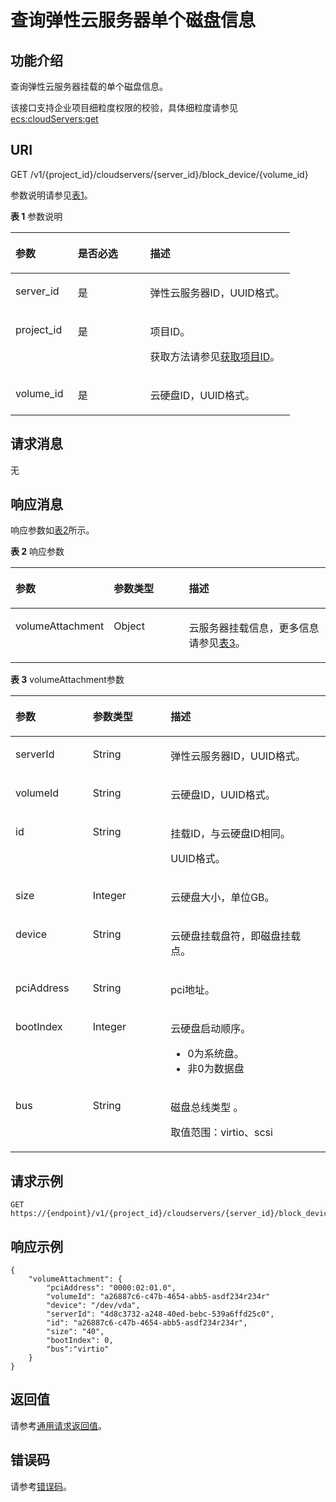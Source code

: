 # 查询弹性云服务器单个磁盘信息<a name="ecs_02_0602"></a>

## 功能介绍<a name="ecs_02_1404_section61843920"></a>

查询弹性云服务器挂载的单个磁盘信息。

该接口支持企业项目细粒度权限的校验，具体细粒度请参见   [ecs:cloudServers:get](磁盘管理（API授权）.md)

## URI<a name="ecs_02_1404_section19724370"></a>

GET /v1/\{project\_id\}/cloudservers/\{server\_id\}/block\_device/\{volume\_id\}

参数说明请参见[表1](#table179834801714)。

**表 1**  参数说明

<a name="table179834801714"></a>
<table><thead align="left"><tr id="row979920482179"><th class="cellrowborder" valign="top" width="22.322232223222326%" id="mcps1.2.4.1.1"><p id="p15031357201719"><a name="p15031357201719"></a><a name="p15031357201719"></a>参数</p>
</th>
<th class="cellrowborder" valign="top" width="25.872587258725872%" id="mcps1.2.4.1.2"><p id="p65038576174"><a name="p65038576174"></a><a name="p65038576174"></a>是否必选</p>
</th>
<th class="cellrowborder" valign="top" width="51.805180518051806%" id="mcps1.2.4.1.3"><p id="p650335714175"><a name="p650335714175"></a><a name="p650335714175"></a>描述</p>
</th>
</tr>
</thead>
<tbody><tr id="row9799184841719"><td class="cellrowborder" valign="top" width="22.322232223222326%" headers="mcps1.2.4.1.1 "><p id="p35032057131719"><a name="p35032057131719"></a><a name="p35032057131719"></a>server_id</p>
</td>
<td class="cellrowborder" valign="top" width="25.872587258725872%" headers="mcps1.2.4.1.2 "><p id="p145034574175"><a name="p145034574175"></a><a name="p145034574175"></a>是</p>
</td>
<td class="cellrowborder" valign="top" width="51.805180518051806%" headers="mcps1.2.4.1.3 "><p id="p12503957111716"><a name="p12503957111716"></a><a name="p12503957111716"></a><span id="text15503357171711"><a name="text15503357171711"></a><a name="text15503357171711"></a>弹性云服务器</span>ID，UUID格式。</p>
</td>
</tr>
<tr id="row1799144813175"><td class="cellrowborder" valign="top" width="22.322232223222326%" headers="mcps1.2.4.1.1 "><p id="p1250365716175"><a name="p1250365716175"></a><a name="p1250365716175"></a>project_id</p>
</td>
<td class="cellrowborder" valign="top" width="25.872587258725872%" headers="mcps1.2.4.1.2 "><p id="p75031757181718"><a name="p75031757181718"></a><a name="p75031757181718"></a>是</p>
</td>
<td class="cellrowborder" valign="top" width="51.805180518051806%" headers="mcps1.2.4.1.3 "><p id="p6503145716174"><a name="p6503145716174"></a><a name="p6503145716174"></a>项目ID。</p>
<p id="p1850335731712"><a name="p1850335731712"></a><a name="p1850335731712"></a>获取方法请参见<a href="获取项目ID.md">获取项目ID</a>。</p>
</td>
</tr>
<tr id="row12799248151714"><td class="cellrowborder" valign="top" width="22.322232223222326%" headers="mcps1.2.4.1.1 "><p id="p125031357101710"><a name="p125031357101710"></a><a name="p125031357101710"></a>volume_id</p>
</td>
<td class="cellrowborder" valign="top" width="25.872587258725872%" headers="mcps1.2.4.1.2 "><p id="p1650315791714"><a name="p1650315791714"></a><a name="p1650315791714"></a>是</p>
</td>
<td class="cellrowborder" valign="top" width="51.805180518051806%" headers="mcps1.2.4.1.3 "><p id="p1950313575172"><a name="p1950313575172"></a><a name="p1950313575172"></a>云硬盘ID，UUID格式。</p>
</td>
</tr>
</tbody>
</table>

## 请求消息<a name="ecs_02_1404_section43301605"></a>

无

## 响应消息<a name="ecs_02_1404_section54170131"></a>

响应参数如[表2](#table11593131681815)所示。

**表 2**  响应参数

<a name="table11593131681815"></a>
<table><thead align="left"><tr id="row19593141681819"><th class="cellrowborder" valign="top" width="24.552455245524552%" id="mcps1.2.4.1.1"><p id="p11396720141819"><a name="p11396720141819"></a><a name="p11396720141819"></a>参数</p>
</th>
<th class="cellrowborder" valign="top" width="25.382538253825388%" id="mcps1.2.4.1.2"><p id="p10396820131815"><a name="p10396820131815"></a><a name="p10396820131815"></a>参数类型</p>
</th>
<th class="cellrowborder" valign="top" width="50.065006500650064%" id="mcps1.2.4.1.3"><p id="p203961520151813"><a name="p203961520151813"></a><a name="p203961520151813"></a>描述</p>
</th>
</tr>
</thead>
<tbody><tr id="row1459315162187"><td class="cellrowborder" valign="top" width="24.552455245524552%" headers="mcps1.2.4.1.1 "><p id="p14396132001820"><a name="p14396132001820"></a><a name="p14396132001820"></a>volumeAttachment</p>
</td>
<td class="cellrowborder" valign="top" width="25.382538253825388%" headers="mcps1.2.4.1.2 "><p id="p16396192001818"><a name="p16396192001818"></a><a name="p16396192001818"></a>Object</p>
</td>
<td class="cellrowborder" valign="top" width="50.065006500650064%" headers="mcps1.2.4.1.3 "><p id="p19396152051810"><a name="p19396152051810"></a><a name="p19396152051810"></a><span id="text14396620201814"><a name="text14396620201814"></a><a name="text14396620201814"></a>云服务器</span>挂载信息，更多信息请参见<a href="#table1128997111919">表3</a>。</p>
</td>
</tr>
</tbody>
</table>

**表 3**  volumeAttachment参数

<a name="table1128997111919"></a>
<table><thead align="left"><tr id="row02895751919"><th class="cellrowborder" valign="top" width="24.552455245524552%" id="mcps1.2.4.1.1"><p id="p6305121701919"><a name="p6305121701919"></a><a name="p6305121701919"></a>参数</p>
</th>
<th class="cellrowborder" valign="top" width="24.69246924692469%" id="mcps1.2.4.1.2"><p id="p183051517181917"><a name="p183051517181917"></a><a name="p183051517181917"></a>参数类型</p>
</th>
<th class="cellrowborder" valign="top" width="50.75507550755075%" id="mcps1.2.4.1.3"><p id="p14305151711197"><a name="p14305151711197"></a><a name="p14305151711197"></a>描述</p>
</th>
</tr>
</thead>
<tbody><tr id="row1028913718198"><td class="cellrowborder" valign="top" width="24.552455245524552%" headers="mcps1.2.4.1.1 "><p id="p12305151771919"><a name="p12305151771919"></a><a name="p12305151771919"></a>serverId</p>
</td>
<td class="cellrowborder" valign="top" width="24.69246924692469%" headers="mcps1.2.4.1.2 "><p id="p193051817181917"><a name="p193051817181917"></a><a name="p193051817181917"></a>String</p>
</td>
<td class="cellrowborder" valign="top" width="50.75507550755075%" headers="mcps1.2.4.1.3 "><p id="p143055174191"><a name="p143055174191"></a><a name="p143055174191"></a><span id="text23052017131910"><a name="text23052017131910"></a><a name="text23052017131910"></a>弹性云服务器</span>ID，UUID格式。</p>
</td>
</tr>
<tr id="row2028997121920"><td class="cellrowborder" valign="top" width="24.552455245524552%" headers="mcps1.2.4.1.1 "><p id="p19305171718198"><a name="p19305171718198"></a><a name="p19305171718198"></a>volumeId</p>
</td>
<td class="cellrowborder" valign="top" width="24.69246924692469%" headers="mcps1.2.4.1.2 "><p id="p930541714196"><a name="p930541714196"></a><a name="p930541714196"></a>String</p>
</td>
<td class="cellrowborder" valign="top" width="50.75507550755075%" headers="mcps1.2.4.1.3 "><p id="p8305917191913"><a name="p8305917191913"></a><a name="p8305917191913"></a>云硬盘ID，UUID格式。</p>
</td>
</tr>
<tr id="row17289478197"><td class="cellrowborder" valign="top" width="24.552455245524552%" headers="mcps1.2.4.1.1 "><p id="p73057174196"><a name="p73057174196"></a><a name="p73057174196"></a>id</p>
</td>
<td class="cellrowborder" valign="top" width="24.69246924692469%" headers="mcps1.2.4.1.2 "><p id="p123052017201915"><a name="p123052017201915"></a><a name="p123052017201915"></a>String</p>
</td>
<td class="cellrowborder" valign="top" width="50.75507550755075%" headers="mcps1.2.4.1.3 "><p id="p5305717161914"><a name="p5305717161914"></a><a name="p5305717161914"></a>挂载ID，与云硬盘ID相同。</p>
<p id="p2305181713193"><a name="p2305181713193"></a><a name="p2305181713193"></a>UUID格式。</p>
</td>
</tr>
<tr id="row102891178197"><td class="cellrowborder" valign="top" width="24.552455245524552%" headers="mcps1.2.4.1.1 "><p id="p183051817151919"><a name="p183051817151919"></a><a name="p183051817151919"></a>size</p>
</td>
<td class="cellrowborder" valign="top" width="24.69246924692469%" headers="mcps1.2.4.1.2 "><p id="p1930520175199"><a name="p1930520175199"></a><a name="p1930520175199"></a>Integer</p>
</td>
<td class="cellrowborder" valign="top" width="50.75507550755075%" headers="mcps1.2.4.1.3 "><p id="p13058172197"><a name="p13058172197"></a><a name="p13058172197"></a>云硬盘大小，单位GB。</p>
</td>
</tr>
<tr id="row728910715196"><td class="cellrowborder" valign="top" width="24.552455245524552%" headers="mcps1.2.4.1.1 "><p id="p1730521714196"><a name="p1730521714196"></a><a name="p1730521714196"></a>device</p>
</td>
<td class="cellrowborder" valign="top" width="24.69246924692469%" headers="mcps1.2.4.1.2 "><p id="p0305191720197"><a name="p0305191720197"></a><a name="p0305191720197"></a>String</p>
</td>
<td class="cellrowborder" valign="top" width="50.75507550755075%" headers="mcps1.2.4.1.3 "><p id="p430519172190"><a name="p430519172190"></a><a name="p430519172190"></a>云硬盘挂载盘符，即磁盘挂载点。</p>
</td>
</tr>
<tr id="row8289776195"><td class="cellrowborder" valign="top" width="24.552455245524552%" headers="mcps1.2.4.1.1 "><p id="p2030531714194"><a name="p2030531714194"></a><a name="p2030531714194"></a>pciAddress</p>
</td>
<td class="cellrowborder" valign="top" width="24.69246924692469%" headers="mcps1.2.4.1.2 "><p id="p730511711192"><a name="p730511711192"></a><a name="p730511711192"></a>String</p>
</td>
<td class="cellrowborder" valign="top" width="50.75507550755075%" headers="mcps1.2.4.1.3 "><p id="p130510175190"><a name="p130510175190"></a><a name="p130510175190"></a>pci地址。</p>
</td>
</tr>
<tr id="row12892717192"><td class="cellrowborder" valign="top" width="24.552455245524552%" headers="mcps1.2.4.1.1 "><p id="p630516177194"><a name="p630516177194"></a><a name="p630516177194"></a>bootIndex</p>
</td>
<td class="cellrowborder" valign="top" width="24.69246924692469%" headers="mcps1.2.4.1.2 "><p id="p3305101714192"><a name="p3305101714192"></a><a name="p3305101714192"></a><span>Integer</span></p>
</td>
<td class="cellrowborder" valign="top" width="50.75507550755075%" headers="mcps1.2.4.1.3 "><p id="p130613177193"><a name="p130613177193"></a><a name="p130613177193"></a>云硬盘启动顺序。</p>
<a name="ul7306017131912"></a><a name="ul7306017131912"></a><ul id="ul7306017131912"><li>0为系统盘。</li><li>非0为数据盘</li></ul>
</td>
</tr>
<tr id="row16289177181915"><td class="cellrowborder" valign="top" width="24.552455245524552%" headers="mcps1.2.4.1.1 "><p id="p6306217101919"><a name="p6306217101919"></a><a name="p6306217101919"></a>bus</p>
</td>
<td class="cellrowborder" valign="top" width="24.69246924692469%" headers="mcps1.2.4.1.2 "><p id="p930691711194"><a name="p930691711194"></a><a name="p930691711194"></a>String</p>
</td>
<td class="cellrowborder" valign="top" width="50.75507550755075%" headers="mcps1.2.4.1.3 "><p id="p1230618170191"><a name="p1230618170191"></a><a name="p1230618170191"></a>磁盘总线类型 。</p>
<p id="p53067173199"><a name="p53067173199"></a><a name="p53067173199"></a>取值范围：virtio、scsi</p>
</td>
</tr>
</tbody>
</table>

## 请求示例<a name="ecs_02_1404_section1828405010213"></a>

```
GET https://{endpoint}/v1/{project_id}/cloudservers/{server_id}/block_device/{volume_id}
```

## 响应示例<a name="section460223513117"></a>

```
{
    "volumeAttachment": {
        "pciAddress": "0000:02:01.0",
        "volumeId": "a26887c6-c47b-4654-abb5-asdf234r234r"
        "device": "/dev/vda",
        "serverId": "4d8c3732-a248-40ed-bebc-539a6ffd25c0",
        "id": "a26887c6-c47b-4654-abb5-asdf234r234r",
        "size": "40",
        "bootIndex": 0,
        "bus":"virtio"
    }
}
```

## 返回值<a name="ecs_02_1404_zh-cn_topic_0092803065_ecs_03_0202_section22960139"></a>

请参考[通用请求返回值](通用请求返回值.md)。

## 错误码<a name="ecs_02_1404_zh-cn_topic_0092803065_ecs_03_0601_zh-cn_topic_0057973179_section23611955"></a>

请参考[错误码](错误码.md)。


